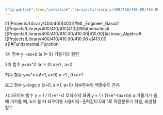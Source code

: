 ```yaml
---
{"dg-publish":true,"permalink":"/projects/library/400/410/410-00/410-00-a/","noteIcon":"0","created":"2024-01-05T00:31:16.514+09:00","updated":"2024-02-26T21:24:16.026+09:00"}
---
```


#[[Projects/Library/400/400\|400]]#ML_Engineer_Basic#[[Projects/Library/400/410/410\|410]]#Mathematics#[[Projects/Library/400/410/410.00/410.00\|410.00]]#Linear_Algebra#[[Projects/Library/400/410/410.00/410.00 a\|410.00 a]]#Fundamental_Function





1차 함수
y =ax+b (a != 0)
기울기와 절편

2차 함수
y=ax^2 (a != 0)
	a>0 , a<0 

지수 함수
y=a^x (a!=1, a>0)
a >1 , 0<a<1

로그 함수
y=loga x (x>0, a!=1, a>0)
지수함수와 역함수의 관계

시그모이드 함수
y = 1 / (1+e^-x)
로지스틱 회귀
y = 1 / (1+e^-(ax+b)) a 기울기가 클 때  가파를 때, b가 클 때 좌우이동
사용이유: 출력값이 0과 1로 이진분류가 쉬움, 비선형함수






